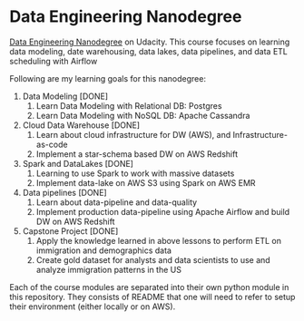 # Data Engineering Nanodegree

[Data Engineering Nanodegree](https://www.udacity.com/course/data-engineer-nanodegree--nd027) on Udacity.
This course focuses on learning data modeling, date warehousing, data lakes, data pipelines, and data ETL scheduling with Airflow

Following are my learning goals for this nanodegree:
1. Data Modeling [DONE]
    1. Learn Data Modeling with Relational DB: Postgres
    2. Learn Data Modeling with NoSQL DB: Apache Cassandra
2. Cloud Data Warehouse [DONE]
    1. Learn about cloud infrastructure for DW (AWS), and Infrastructure-as-code
    2. Implement a star-schema based DW on AWS Redshift
3. Spark and DataLakes [DONE]
    1. Learning to use Spark to work with massive datasets
    2. Implement data-lake on AWS S3 using Spark on AWS EMR
4. Data pipelines [DONE]
    1. Learn about data-pipeline and data-quality
    2. Implement production data-pipeline using Apache Airflow and build DW on AWS Redshift
5. Capstone Project [DONE]
    1. Apply the knowledge learned in above lessons to perform ETL on immigration and demographics data
    2. Create gold dataset for analysts and data scientists to use and analyze immigration patterns in the US
    
Each of the course modules are separated into their own python module in this repository. They consists of README that one will need to refer to setup their environment (either locally or on AWS).

